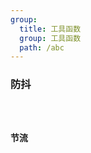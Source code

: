 ```yaml
---
group:
  title: 工具函数
  group: 工具函数
  path: /abc
---
```


### 防抖

<code src="./debounce.tsx" />

### 节流

<code src="./throttle.tsx" />
